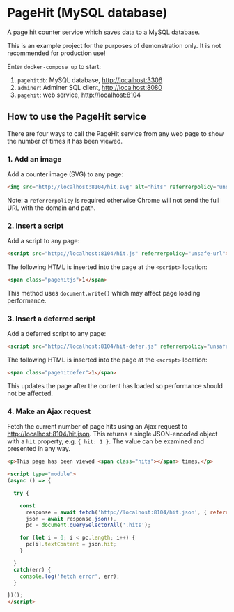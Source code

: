 # PageHit (MySQL database)

A page hit counter service which saves data to a MySQL database.

This is an example project for the purposes of demonstration only. It is not recommended for production use!

Enter `docker-compose up` to start:

1. `pagehitdb`: MySQL database, <http://localhost:3306>
1. `adminer`: Adminer SQL client, <http://localhost:8080>
1. `pagehit`: web service, <http://localhost:8104>


## How to use the PageHit service

There are four ways to call the PageHit service from any web page to show the number of times it has been viewed.

### 1. Add an image

Add a counter image (SVG) to any page:

```html
<img src="http://localhost:8104/hit.svg" alt="hits" referrerpolicy="unsafe-url" />
```

Note: a `referrerpolicy` is required otherwise Chrome will not send the full URL with the domain and path.


### 2. Insert a script

Add a script to any page:

```html
<script src="http://localhost:8104/hit.js" referrerpolicy="unsafe-url"></script>
```

The following HTML is inserted into the page at the `<script>` location:

```html
<span class="pagehitjs">1</span>
```

This method uses `document.write()` which may affect page loading performance.


### 3. Insert a deferred script

Add a deferred script to any page:

```html
<script src="http://localhost:8104/hit-defer.js" referrerpolicy="unsafe-url" async defer></script>
```

The following HTML is inserted into the page at the `<script>` location:

```html
<span class="pagehitdefer">1</span>
```

This updates the page after the content has loaded so performance should not be affected.


### 4. Make an Ajax request

Fetch the current number of page hits using an Ajax request to <http://localhost:8104/hit.json>. This returns a single JSON-encoded object with a `hit` property, e.g. `{ hit: 1 }`. The value can be examined and presented in any way.

```html
<p>This page has been viewed <span class="hits"></span> times.</p>

<script type="module">
(async () => {

  try {

    const
      response = await fetch('http://localhost:8104/hit.json', { referrerPolicy: 'unsafe-url' }),
      json = await response.json(),
      pc = document.querySelectorAll('.hits');

    for (let i = 0; i < pc.length; i++) {
      pc[i].textContent = json.hit;
    }

  }
  catch(err) {
    console.log('fetch error', err);
  }

})();
</script>
```
